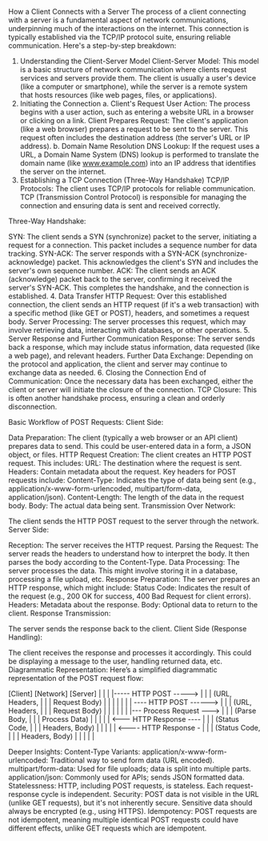 How a Client Connects with a Server
The process of a client connecting with a server is a fundamental aspect of network communications, underpinning much of the interactions on the internet. This connection is typically established via the TCP/IP protocol suite, ensuring reliable communication. Here's a step-by-step breakdown:

1. Understanding the Client-Server Model
Client-Server Model: This model is a basic structure of network communication where clients request services and servers provide them. The client is usually a user's device (like a computer or smartphone), while the server is a remote system that hosts resources (like web pages, files, or applications).
2. Initiating the Connection
a. Client's Request
User Action: The process begins with a user action, such as entering a website URL in a browser or clicking on a link.
Client Prepares Request: The client's application (like a web browser) prepares a request to be sent to the server. This request often includes the destination address (the server's URL or IP address).
b. Domain Name Resolution
DNS Lookup: If the request uses a URL, a Domain Name System (DNS) lookup is performed to translate the domain name (like www.example.com) into an IP address that identifies the server on the internet.
3. Establishing a TCP Connection (Three-Way Handshake)
TCP/IP Protocols: The client uses TCP/IP protocols for reliable communication. TCP (Transmission Control Protocol) is responsible for managing the connection and ensuring data is sent and received correctly.

Three-Way Handshake:

SYN: The client sends a SYN (synchronize) packet to the server, initiating a request for a connection. This packet includes a sequence number for data tracking.
SYN-ACK: The server responds with a SYN-ACK (synchronize-acknowledge) packet. This acknowledges the client's SYN and includes the server's own sequence number.
ACK: The client sends an ACK (acknowledge) packet back to the server, confirming it received the server's SYN-ACK. This completes the handshake, and the connection is established.
4. Data Transfer
HTTP Request: Over this established connection, the client sends an HTTP request (if it's a web transaction) with a specific method (like GET or POST), headers, and sometimes a request body.
Server Processing: The server processes this request, which may involve retrieving data, interacting with databases, or other operations.
5. Server Response and Further Communication
Response: The server sends back a response, which may include status information, data requested (like a web page), and relevant headers.
Further Data Exchange: Depending on the protocol and application, the client and server may continue to exchange data as needed.
6. Closing the Connection
End of Communication: Once the necessary data has been exchanged, either the client or server will initiate the closure of the connection.
TCP Closure: This is often another handshake process, ensuring a clean and orderly disconnection.


Basic Workflow of POST Requests:
Client Side:

Data Preparation: The client (typically a web browser or an API client) prepares data to send. This could be user-entered data in a form, a JSON object, or files.
HTTP Request Creation: The client creates an HTTP POST request. This includes:
URL: The destination where the request is sent.
Headers: Contain metadata about the request. Key headers for POST requests include:
Content-Type: Indicates the type of data being sent (e.g., application/x-www-form-urlencoded, multipart/form-data, application/json).
Content-Length: The length of the data in the request body.
Body: The actual data being sent.
Transmission Over Network:

The client sends the HTTP POST request to the server through the network.
Server Side:

Reception: The server receives the HTTP request.
Parsing the Request:
The server reads the headers to understand how to interpret the body.
It then parses the body according to the Content-Type.
Data Processing: The server processes the data. This might involve storing it in a database, processing a file upload, etc.
Response Preparation: The server prepares an HTTP response, which might include:
Status Code: Indicates the result of the request (e.g., 200 OK for success, 400 Bad Request for client errors).
Headers: Metadata about the response.
Body: Optional data to return to the client.
Response Transmission:

The server sends the response back to the client.
Client Side (Response Handling):

The client receives the response and processes it accordingly. This could be displaying a message to the user, handling returned data, etc.
Diagrammatic Representation:
Here’s a simplified diagrammatic representation of the POST request flow:

[Client]               [Network]                 [Server]
   |                       |                          |
   |----- HTTP POST -----> |                          |
   |   (URL, Headers,      |                          |
   |    Request Body)      |                          |
   |                       |                          |
   |                       | ---- HTTP POST ------>   |
   |                       |      (URL, Headers,      |
   |                       |       Request Body)      |
   |                       |                          |
   |                       |                          |--- Process Request --->
   |                       |                          |   (Parse Body, 
   |                       |                          |    Process Data)
   |                       |                          |
   |                       | <--- HTTP Response ----  |
   |                       |     (Status Code,        |
   |                       |      Headers, Body)      |
   |                       |                          |
   | <---- HTTP Response - |                          |
   |   (Status Code,       |                          |
   |    Headers, Body)     |                          |
   |                       |                          |

Deeper Insights:
Content-Type Variants:
application/x-www-form-urlencoded: Traditional way to send form data (URL encoded).
multipart/form-data: Used for file uploads; data is split into multiple parts.
application/json: Commonly used for APIs; sends JSON formatted data.
Statelessness: HTTP, including POST requests, is stateless. Each request-response cycle is independent.
Security: POST data is not visible in the URL (unlike GET requests), but it's not inherently secure. Sensitive data should always be encrypted (e.g., using HTTPS).
Idempotency: POST requests are not idempotent, meaning multiple identical POST requests could have different effects, unlike GET requests which are idempotent.









